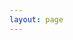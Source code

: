 ```yaml
---
layout: page
---
```

<script setup>
  import YaoFan from '@/components/YaoFan.vue'
</script>

<YaoFan />
